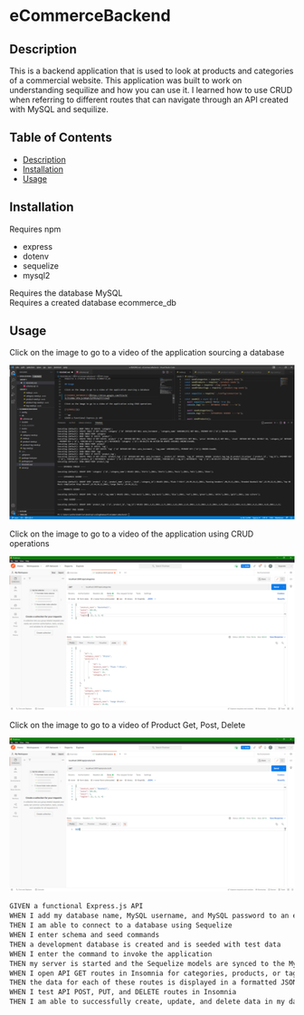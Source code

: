 # eCommerceBackend

## Description

This is a backend application that is used to look at products and categories of a commercial website.
This application was built to work on understanding sequilize and how you can use it.
I learned how to use CRUD when referring to different routes that can navigate through an API created with MySQL and sequilize.

## Table of Contents

- [Description](#description)
- [Installation](#installation)
- [Usage](#usage)

## Installation

Requires npm  
* express
* dotenv
* sequelize
* mysql2

Requires the database MySQL  
Requires a created database ecommerce_db

## Usage

Click on the image to go to a video of the application sourcing a database

[![SOURCE_DATABASE](./public/images/databaseE.png)](https://drive.google.com/file/d/1LJILkNWs-UfGcjsibDqBv7p7H9zAqJtY/view)

Click on the image to go to a video of the application using CRUD operations

[![CRUD](./public/images/postmanE.png)](https://drive.google.com/file/d/1Ma-W7szWdrGeQH8d_RmE2fGLLiTMgzHt/view)

Click on the image to go to a video of Product Get, Post, Delete

[![CRUD](./public/images/postmanP.png)](https://drive.google.com/file/d/1-7gnkFUivJLrKxTpoCjqwIZIsCIrOGPl/view)

```md
GIVEN a functional Express.js API
WHEN I add my database name, MySQL username, and MySQL password to an environment variable file
THEN I am able to connect to a database using Sequelize
WHEN I enter schema and seed commands
THEN a development database is created and is seeded with test data
WHEN I enter the command to invoke the application
THEN my server is started and the Sequelize models are synced to the MySQL database
WHEN I open API GET routes in Insomnia for categories, products, or tags
THEN the data for each of these routes is displayed in a formatted JSON
WHEN I test API POST, PUT, and DELETE routes in Insomnia
THEN I am able to successfully create, update, and delete data in my database
```